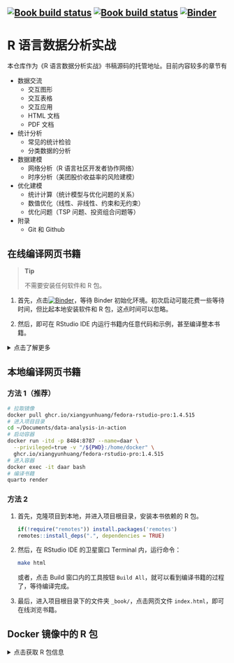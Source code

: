 ## [![Book build status](https://github.com/XiangyunHuang/data-analysis-in-action/workflows/Book-Fedora/badge.svg?event=push)](https://github.com/XiangyunHuang/data-analysis-in-action/actions?workflow=Book-Fedora) [![Book build status](https://github.com/XiangyunHuang/data-analysis-in-action/workflows/Build-Docker/badge.svg?event=push)](https://github.com/XiangyunHuang/data-analysis-in-action/actions?workflow=Build-Docker) [![Binder](https://mybinder.org/badge_logo.svg)](https://mybinder.org/v2/gh/XiangyunHuang/data-analysis-in-action/main?urlpath=rstudio)

# R 语言数据分析实战

本仓库作为《R 语言数据分析实战》书稿源码的托管地址。目前内容较多的章节有

-   数据交流
    -   交互图形
    -   交互表格
    -   交互应用
    -   HTML 文档
    -   PDF 文档
-   统计分析
    -   常见的统计检验
    -   分类数据的分析
-   数据建模
    -   网络分析（R 语言社区开发者协作网络）
    -   时序分析（美团股价收益率的风险建模）
-   优化建模
    -   统计计算（统计模型与优化问题的关系）
    -   数值优化（线性、非线性、约束和无约束）
    -   优化问题（TSP 问题、投资组合问题等）
-   附录
    -   Git 和 Github

## 在线编译网页书籍

> **Tip**
>
> 不需要安装任何软件和 R 包。

1.  首先，点击[![Binder](https://mybinder.org/badge_logo.svg)](https://mybinder.org/v2/gh/XiangyunHuang/data-analysis-in-action/main?urlpath=rstudio)，等待 Binder 初始化环境。初次启动可能花费一些等待时间，但比起本地安装软件和 R 包，这点时间可以忽略。

2.  然后，即可在 RStudio IDE 内运行书籍内任意代码和示例，甚至编译整本书籍。

<details>

<summary>点击了解更多</summary>

![Binder 环境](https://github.com/XiangyunHuang/data-analysis-in-action/assets/12031874/238765fd-a348-416f-b68f-b8e751de3244)

</details>

## 本地编译网页书籍

### 方法 1（推荐）

``` bash
# 拉取镜像
docker pull ghcr.io/xiangyunhuang/fedora-rstudio-pro:1.4.515
# 进入项目目录
cd ~/Documents/data-analysis-in-action
# 启动容器
docker run -itd -p 8484:8787 --name=daar \
  --privileged=true -v "/${PWD}:/home/docker" \
  ghcr.io/xiangyunhuang/fedora-rstudio-pro:1.4.515
# 进入容器
docker exec -it daar bash
# 编译书籍
quarto render
```

### 方法 2

1.  首先，克隆项目到本地，并进入项目根目录，安装本书依赖的 R 包。

    ``` r
    if(!require("remotes")) install.packages('remotes')
    remotes::install_deps(".", dependencies = TRUE)
    ```

2.  然后，在 RStudio IDE 的卫星窗口 Terminal 内，运行命令：

    ``` bash
    make html
    ```

    或者，点击 Build 窗口内的工具按钮 `Build All`，就可以看到编译书籍的过程了，等待编译完成。

3.  最后，进入项目根目录下的文件夹 `_book/`，点击网页文件 `index.html`，即可在线浏览书籍。

## Docker 镜像中的 R 包

<details>

<summary>点击获取 R 包信息</summary>

``` r
pkg_dep <- desc::desc_get_deps()
pkg_dep <- pkg_dep[pkg_dep$type == "Imports", "package"]
xfun::session_info(packages = pkg_dep, dependencies = FALSE)
```

```         
R version 4.3.3 (2024-02-29)
Platform: x86_64-apple-darwin20 (64-bit)
Running under: macOS Sonoma 14.3.1, RStudio 2023.12.1.402

Locale: en_US.UTF-8 / en_US.UTF-8 / en_US.UTF-8 / C / en_US.UTF-8 / en_US.UTF-8

Package version:
  BB_2019.10.1              broom_1.0.5               car_3.1.2                
  coin_1.4.3                data.table_1.15.2         datasauRus_0.1.8         
  dbplyr_2.4.0              downlit_0.4.3             dplyr_1.1.4              
  DT_0.32                   dunn.test_1.3.5           dygraphs_1.1.1.6         
  e1071_1.7.14              ECOSolveR_0.5.5           GA_3.2.4                 
  ggalluvial_0.12.5         gganimate_1.0.9           ggfortify_0.4.16         
  ggplot2_3.5.0             ggraph_2.2.1              ggrepel_0.9.5            
  ggridges_0.5.6            ggwordcloud_0.6.1         gifski_1.12.0.2          
  glmnet_4.1.8              gt_0.10.1                 hexbin_1.28.3            
  HistData_0.9.1            jiebaR_0.11               kernlab_0.9.32           
  knitr_1.45                latticeExtra_0.6.30       lvplot_0.2.1             
  magick_2.8.3              maps_3.4.2                misc3d_0.9.1             
  nloptr_2.0.3              nomnoml_0.3.0             patchwork_1.2.0          
  pdftools_3.4.0            plot3D_1.4.1              plotly_4.10.4            
  pROC_1.18.5               purrr_1.0.2               pwr_1.3.0                
  quadprog_1.5.8            quantmod_0.4.26           ragg_1.2.7               
  ROI_1.0.1                 ROI.plugin.ecos_1.0.2     ROI.plugin.glpk_1.0.0    
  ROI.plugin.nloptr_1.0.1   ROI.plugin.quadprog_1.0.1 ROI.plugin.scs_1.1.2     
  rootSolve_1.8.2.4         RSQLite_2.3.5             scs_3.2.4                
  showtext_0.9.7            spacyr_1.3.0              text2vec_0.6.4           
  tidygraph_1.3.1           tikzDevice_0.12.6         titanic_0.1.0            
  treemapify_2.5.6          TSP_1.2.4                 vcd_1.4.12               
  visNetwork_2.1.2          webshot2_0.1.1            xml2_1.3.6               
  xts_0.13.2
```

</details>
